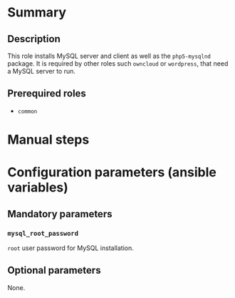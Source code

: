 # Summary

## Description

This role installs MySQL server and client as well as the `php5-mysqlnd`
package. It is required by other roles such `owncloud` or `wordpress`, that need
a MySQL server to run.

## Prerequired roles

- `common`

# Manual steps

# Configuration parameters (ansible variables)

## Mandatory parameters

### `mysql_root_password`

`root` user password for MySQL installation.

## Optional parameters

None.
